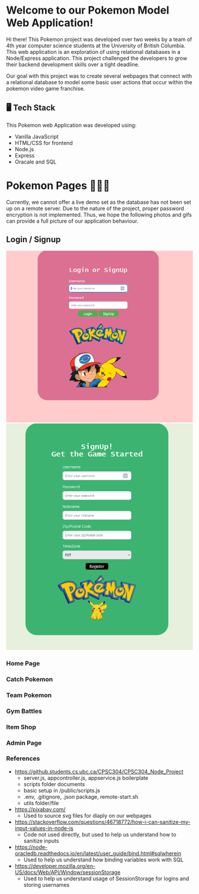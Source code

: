 # Welcome to our Pokemon Model Web Application!

Hi there! This Pokemon project was developed over two weeks by a team of 4th year computer science students at the University of British Columbia. This web application is an exploration of using relational databases in a Node/Express application. This project challenged the developers to grow their backend development skills over a tight deadline. 

Our goal with this project was to create several webpages that connect with a relational database to model some basic user actions that occur within the pokemon video game franchise.

## 🖥️ Tech Stack

This Pokemon web Application was developed using:
- Vanilla JavaScript
- HTML/CSS for frontend 
- Node.js
- Express
- Oracale and SQL

# Pokemon Pages 🌿🔥💧

Currently, we cannot offer a live demo set as the database has not been set up on a remote server. Due to the nature of the project, proper password encryption is not implemented. Thus, we hope the following photos and gifs can provide a full picture of our application behaviour.

## Login / Signup

![Pokemon Login Page](https://github.com/Lauren-McMullen/PokemonWebApp/blob/main/./demo-assets/pokemon-login.png?raw=true)
![Pokemon Login Page](https://github.com/Lauren-McMullen/PokemonWebApp/blob/main/./demo-assets/pokemon-signup.png?raw=true)

### Home Page

### Catch Pokemon

### Team Pokemon

### Gym Battles

### Item Shop

### Admin Page




### References 
- https://github.students.cs.ubc.ca/CPSC304/CPSC304_Node_Project
    - server.js, appcontroller.js, appservice.js boilerplate 
    - scripts folder documents 
    - basic setup in /public/scripts.js 
    - .env, .gitignore, .json package, remote-start.sh 
    - utils folder/file 
- https://pixabay.com/
    - Used to source svg files for diaply on our webpages
- https://stackoverflow.com/questions/46718772/how-i-can-sanitize-my-input-values-in-node-js
    - Code not used directly, but used to help us understand how to sanitize inputs
- https://node-oracledb.readthedocs.io/en/latest/user_guide/bind.html#sqlwherein
    - Used to help us understand how binding variables work with SQL
- https://developer.mozilla.org/en-US/docs/Web/API/Window/sessionStorage
    - Used to help us understand usage of SessionStorage for logins and storing usernames


